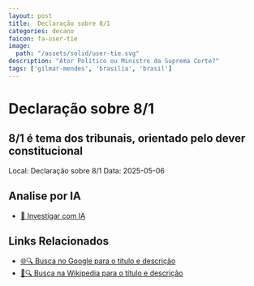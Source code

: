 ```yaml
---
layout: post
title:  Declaração sobre 8/1
categories: decano
faicon: fa-user-tie
image:
  path: "/assets/solid/user-tie.svg"
description: "Ator Político ou Ministro da Suprema Corte?"
tags: ['gilmar-mendes', 'brasilia', 'brasil']
---
```


# Declaração sobre 8/1
## 8/1 é tema dos tribunais, orientado pelo dever constitucional
Local: Declaração sobre 8/1
Data: 2025-05-06

## Analise por IA
- [🤖 Investigar com IA](https://www.perplexity.ai/search?q=%22Gilmar%20Mendes%22%20%2B%20Declara%C3%A7%C3%A3o%20sobre%208/1%208/1%20%C3%A9%20tema%20dos%20tribunais%2C%20orientado%20pelo%20dever%20constitucional%20Bras%C3%ADlia%2C%20Brasil)

## Links Relacionados
- [🌐🔍 Busca no Google para o título e descrição](https://www.google.com/search?q=%22Gilmar%20Mendes%22%20%2B%20Declara%C3%A7%C3%A3o%20sobre%208/1%208/1%20%C3%A9%20tema%20dos%20tribunais%2C%20orientado%20pelo%20dever%20constitucional%20Bras%C3%ADlia%2C%20Brasil)
- [📖🔍 Busca na Wikipedia para o título e descrição](https://pt.wikipedia.org/w/index.php?search=%22Gilmar%20Mendes%22%20%2B%20Declara%C3%A7%C3%A3o%20sobre%208/1%208/1%20%C3%A9%20tema%20dos%20tribunais%2C%20orientado%20pelo%20dever%20constitucional%20Bras%C3%ADlia%2C%20Brasil)


